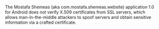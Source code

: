The Mostafa Shemeas (aka com.mostafa.shemeas.website) application 1.0 for Android does not verify X.509 certificates from SSL servers, which allows man-in-the-middle attackers to spoof servers and obtain sensitive information via a crafted certificate.